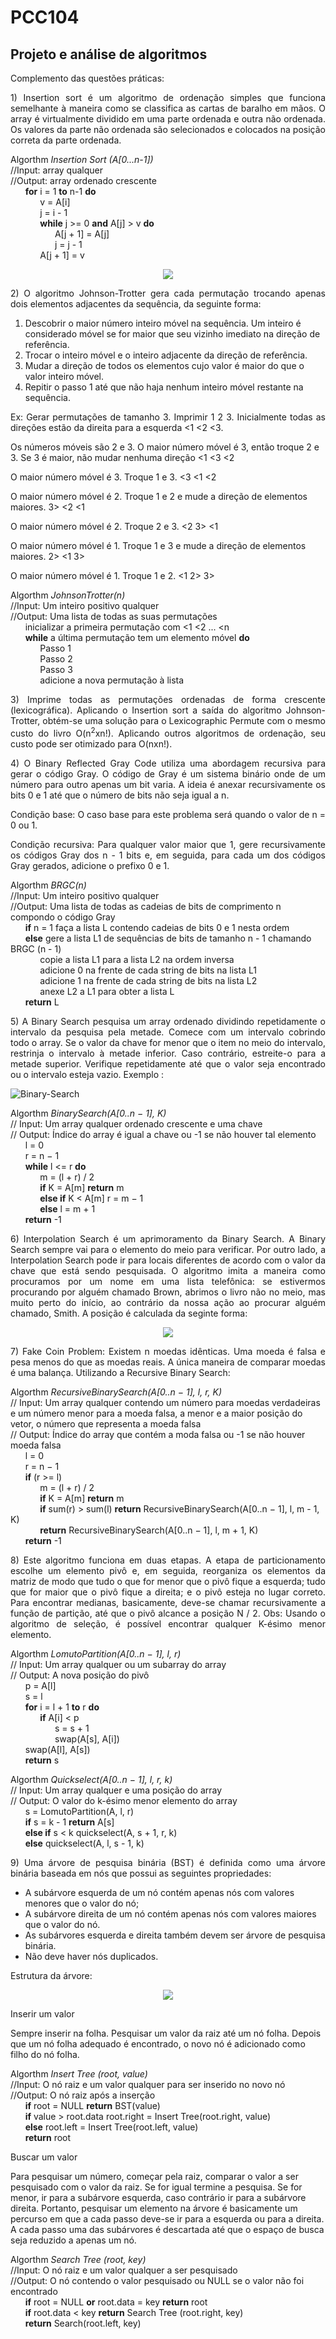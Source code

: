 # PCC104
## Projeto e análise de algoritmos

Complemento das questões práticas:

<p align="justify">
1)	Insertion sort é um algoritmo de ordenação simples que funciona semelhante à maneira como se classifica as cartas de baralho em mãos. O array é virtualmente dividido em uma parte ordenada e outra não ordenada. Os valores da parte não ordenada são selecionados e colocados na posição correta da parte ordenada. 
</p>

Algorthm _Insertion Sort (A[0...n-1])_  
//Input: array qualquer  
//Output: array ordenado crescente  
&nbsp;&nbsp;&nbsp;&nbsp;&nbsp;&nbsp;**for** i = 1 **to** n-1 **do**  
&nbsp;&nbsp;&nbsp;&nbsp;&nbsp;&nbsp;&nbsp;&nbsp;&nbsp;&nbsp;&nbsp;&nbsp;v = A[i]  
&nbsp;&nbsp;&nbsp;&nbsp;&nbsp;&nbsp;&nbsp;&nbsp;&nbsp;&nbsp;&nbsp;&nbsp;j = i - 1  
&nbsp;&nbsp;&nbsp;&nbsp;&nbsp;&nbsp;&nbsp;&nbsp;&nbsp;&nbsp;&nbsp;&nbsp;**while** j >= 0 **and** A[j] > v **do**  
&nbsp;&nbsp;&nbsp;&nbsp;&nbsp;&nbsp;&nbsp;&nbsp;&nbsp;&nbsp;&nbsp;&nbsp;&nbsp;&nbsp;&nbsp;&nbsp;&nbsp;&nbsp;A[j + 1] = A[j]  
&nbsp;&nbsp;&nbsp;&nbsp;&nbsp;&nbsp;&nbsp;&nbsp;&nbsp;&nbsp;&nbsp;&nbsp;&nbsp;&nbsp;&nbsp;&nbsp;&nbsp;&nbsp;j = j - 1  
&nbsp;&nbsp;&nbsp;&nbsp;&nbsp;&nbsp;&nbsp;&nbsp;&nbsp;&nbsp;&nbsp;&nbsp;A[j + 1] = v

<p align="center">
  <img src="https://user-images.githubusercontent.com/81366236/114271761-74be7280-99e9-11eb-9045-de41d7c31d41.png">
</p>

<p align="justify">
2)	O algoritmo Johnson-Trotter gera cada permutação trocando apenas dois elementos adjacentes da sequência, da seguinte forma:
</p>

1.	Descobrir o maior número inteiro móvel na sequência. Um inteiro é considerado móvel se for maior que seu vizinho imediato na direção de referência.
2.	Trocar o inteiro móvel e o inteiro adjacente da direção de referência.
3.	Mudar a direção de todos os elementos cujo valor é maior do que o valor inteiro móvel.
4.	Repitir o passo 1 até que não haja nenhum inteiro móvel restante na sequência.

<p align="justify">
Ex: Gerar permutações de tamanho 3.
Imprimir 1 2 3. Inicialmente todas as direções estão da direita para a esquerda <1 <2 <3.

Os números móveis são 2 e 3. O maior número móvel é 3, então troque 2 e 3. Se 3 é maior, não mudar nenhuma direção <1 <3 <2

O maior número móvel é 3. Troque 1 e 3. <3 <1 <2

O maior número móvel é 2. Troque 1 e 2 e mude a direção de elementos maiores. 3> <2 <1

O maior número móvel é 2. Troque 2 e 3. <2 3> <1

O maior número móvel é 1. Troque 1 e 3 e mude a direção de elementos maiores. 2> <1 3>

O maior número móvel é 1. Troque 1 e 2. <1 2> 3>

Algorthm _JohnsonTrotter(n)_  
//Input: Um inteiro positivo qualquer  
//Output: Uma lista de todas as suas permutações  
&nbsp;&nbsp;&nbsp;&nbsp;&nbsp;&nbsp;inicializar a primeira permutação com <1 <2 ... <n  
&nbsp;&nbsp;&nbsp;&nbsp;&nbsp;&nbsp;**while** a última permutação tem um elemento móvel **do**  
&nbsp;&nbsp;&nbsp;&nbsp;&nbsp;&nbsp;&nbsp;&nbsp;&nbsp;&nbsp;&nbsp;&nbsp;Passo 1  
&nbsp;&nbsp;&nbsp;&nbsp;&nbsp;&nbsp;&nbsp;&nbsp;&nbsp;&nbsp;&nbsp;&nbsp;Passo 2  
&nbsp;&nbsp;&nbsp;&nbsp;&nbsp;&nbsp;&nbsp;&nbsp;&nbsp;&nbsp;&nbsp;&nbsp;Passo 3  
&nbsp;&nbsp;&nbsp;&nbsp;&nbsp;&nbsp;&nbsp;&nbsp;&nbsp;&nbsp;&nbsp;&nbsp;adicione a nova permutação à lista  

<p align="justify">
3)	Imprime todas as permutações ordenadas de forma crescente (lexicográfica). Aplicando o Insertion sort a saída do algoritmo Johnson-Trotter, obtém-se uma solução para o Lexicographic Permute com o mesmo custo do livro O(n<sup>2</sup>xn!). Aplicando outros algoritmos de ordenação, seu custo pode ser otimizado para O(nxn!).
</p>

<p align="justify">
4)	O Binary Reflected Gray Code utiliza uma abordagem recursiva para gerar o código Gray. O código de Gray é um sistema binário onde de um número para outro apenas um bit varia. A ideia é anexar recursivamente os bits 0 e 1 até que o número de bits não seja igual a n. 
</p>

<p align="justify">
Condição base: O caso base para este problema será quando o valor de n = 0 ou 1.
</p>

<p align="justify">
Condição recursiva: Para qualquer valor maior que 1, gere recursivamente os códigos Gray dos n - 1 bits e, em seguida, para cada um dos códigos Gray gerados, adicione o prefixo 0 e 1.
</p>

Algorthm _BRGC(n)_  
//Input: Um inteiro positivo qualquer  
//Output: Uma lista de todas as cadeias de bits de comprimento n compondo o código Gray  
&nbsp;&nbsp;&nbsp;&nbsp;&nbsp;&nbsp;**if** n = 1 faça a lista L contendo cadeias de bits 0 e 1 nesta ordem  
&nbsp;&nbsp;&nbsp;&nbsp;&nbsp;&nbsp;**else** gere a lista L1 de sequências de bits de tamanho n - 1 chamando BRGC (n - 1)  
&nbsp;&nbsp;&nbsp;&nbsp;&nbsp;&nbsp;&nbsp;&nbsp;&nbsp;&nbsp;&nbsp;&nbsp;copie a lista L1 para a lista L2 na ordem inversa  
&nbsp;&nbsp;&nbsp;&nbsp;&nbsp;&nbsp;&nbsp;&nbsp;&nbsp;&nbsp;&nbsp;&nbsp;adicione 0 na frente de cada string de bits na lista L1  
&nbsp;&nbsp;&nbsp;&nbsp;&nbsp;&nbsp;&nbsp;&nbsp;&nbsp;&nbsp;&nbsp;&nbsp;adicione 1 na frente de cada string de bits na lista L2  
&nbsp;&nbsp;&nbsp;&nbsp;&nbsp;&nbsp;&nbsp;&nbsp;&nbsp;&nbsp;&nbsp;&nbsp;anexe L2 a L1 para obter a lista L  
&nbsp;&nbsp;&nbsp;&nbsp;&nbsp;&nbsp;**return** L

<p align="justify">
5)	A Binary Search pesquisa um array ordenado dividindo repetidamente o intervalo da pesquisa pela metade. Comece com um intervalo cobrindo todo o array. Se o valor da chave for menor que o item no meio do intervalo, restrinja o intervalo à metade inferior. Caso contrário, estreite-o para a metade superior. Verifique repetidamente até que o valor seja encontrado ou o intervalo esteja vazio. Exemplo :
</p>

![Binary-Search](https://user-images.githubusercontent.com/81366236/114305989-c120b580-9ab0-11eb-9f6e-bb197739fc7c.png)

Algorthm _BinarySearch(A[0..n − 1], K)_  
// Input: Um array qualquer ordenado crescente e uma chave    
// Output: Índice do array é igual a chave ou -1 se não houver tal elemento  
&nbsp;&nbsp;&nbsp;&nbsp;&nbsp;&nbsp;l = 0  
&nbsp;&nbsp;&nbsp;&nbsp;&nbsp;&nbsp;r = n − 1  
&nbsp;&nbsp;&nbsp;&nbsp;&nbsp;&nbsp;**while** l <= r **do**  
&nbsp;&nbsp;&nbsp;&nbsp;&nbsp;&nbsp;&nbsp;&nbsp;&nbsp;&nbsp;&nbsp;&nbsp;m = (l + r) / 2  
&nbsp;&nbsp;&nbsp;&nbsp;&nbsp;&nbsp;&nbsp;&nbsp;&nbsp;&nbsp;&nbsp;&nbsp;**if** K = A[m] **return** m  
&nbsp;&nbsp;&nbsp;&nbsp;&nbsp;&nbsp;&nbsp;&nbsp;&nbsp;&nbsp;&nbsp;&nbsp;**else if** K < A[m] r = m − 1  
&nbsp;&nbsp;&nbsp;&nbsp;&nbsp;&nbsp;&nbsp;&nbsp;&nbsp;&nbsp;&nbsp;&nbsp;**else** l = m + 1  
&nbsp;&nbsp;&nbsp;&nbsp;&nbsp;&nbsp;**return** -1

<p align="justify">
6)	Interpolation Search é um aprimoramento da Binary Search. A Binary Search sempre vai para o elemento do meio para verificar. Por outro lado, a Interpolation Search pode ir para locais diferentes de acordo com o valor da chave que está sendo pesquisada. O algoritmo imita a maneira como procuramos por um nome em uma lista telefônica: se estivermos procurando por alguém chamado Brown, abrimos o livro não no meio, mas muito perto do início, ao contrário da nossa ação ao procurar alguém chamado, Smith. A posição é calculada da seginte forma:
</p>

<p align="center">
  <img src="https://latex.codecogs.com/svg.latex?\Large&space;pos=l+\frac{(x-arr[l])(r-l)}{arr[r]-arr[l]}">
</p>

<p align="justify">
7)	Fake Coin Problem: Existem n moedas idênticas. Uma moeda é falsa e pesa menos do que as moedas reais. A única maneira de comparar moedas é uma balança. Utilizando a Recursive Binary Search: 
</p>

Algorthm _RecursiveBinarySearch(A[0..n − 1], l, r, K)_  
// Input: Um array qualquer contendo um número para moedas verdadeiras e um número menor para a moeda falsa, a menor e a maior posição do vetor, o número que representa a moeda falsa  
// Output: Índice do array que contém a moda falsa ou -1 se não houver moeda falsa  
&nbsp;&nbsp;&nbsp;&nbsp;&nbsp;&nbsp;l = 0  
&nbsp;&nbsp;&nbsp;&nbsp;&nbsp;&nbsp;r = n − 1  
&nbsp;&nbsp;&nbsp;&nbsp;&nbsp;&nbsp;**if** (r >= l)  
&nbsp;&nbsp;&nbsp;&nbsp;&nbsp;&nbsp;&nbsp;&nbsp;&nbsp;&nbsp;&nbsp;&nbsp;m = (l + r) / 2  
&nbsp;&nbsp;&nbsp;&nbsp;&nbsp;&nbsp;&nbsp;&nbsp;&nbsp;&nbsp;&nbsp;&nbsp;**if** K = A[m] **return** m  
&nbsp;&nbsp;&nbsp;&nbsp;&nbsp;&nbsp;&nbsp;&nbsp;&nbsp;&nbsp;&nbsp;&nbsp;**if** sum(r) > sum(l) **return** RecursiveBinarySearch(A[0..n − 1], l, m - 1, K)  
&nbsp;&nbsp;&nbsp;&nbsp;&nbsp;&nbsp;&nbsp;&nbsp;&nbsp;&nbsp;&nbsp;&nbsp;**return** RecursiveBinarySearch(A[0..n − 1], l, m + 1, K)  
&nbsp;&nbsp;&nbsp;&nbsp;&nbsp;&nbsp;**return** -1

<p align="justify">
8)	Este algoritmo funciona em duas etapas. A etapa de particionamento escolhe um elemento pivô e, em seguida, reorganiza os elementos da matriz de modo que tudo o que for menor que o pivô fique a esquerda; tudo que for maior que o pivô fique a direita; e o pivô esteja no lugar correto. Para encontrar medianas, basicamente, deve-se chamar recursivamente a função de partição, até que o pivô alcance a posição N / 2. Obs: Usando o algoritmo de seleção, é possível encontrar qualquer K-ésimo menor elemento.
</p>

Algorthm _LomutoPartition(A[0..n − 1], l, r)_  
// Input: Um array qualquer ou um subarray do array  
// Output: A nova posição do pivô  
&nbsp;&nbsp;&nbsp;&nbsp;&nbsp;&nbsp;p = A[l]  
&nbsp;&nbsp;&nbsp;&nbsp;&nbsp;&nbsp;s = l  
&nbsp;&nbsp;&nbsp;&nbsp;&nbsp;&nbsp;**for** i = l + 1 **to** r **do**  
&nbsp;&nbsp;&nbsp;&nbsp;&nbsp;&nbsp;&nbsp;&nbsp;&nbsp;&nbsp;&nbsp;&nbsp;**if** A[i] < p  
&nbsp;&nbsp;&nbsp;&nbsp;&nbsp;&nbsp;&nbsp;&nbsp;&nbsp;&nbsp;&nbsp;&nbsp;&nbsp;&nbsp;&nbsp;&nbsp;&nbsp;&nbsp;s = s + 1  
&nbsp;&nbsp;&nbsp;&nbsp;&nbsp;&nbsp;&nbsp;&nbsp;&nbsp;&nbsp;&nbsp;&nbsp;&nbsp;&nbsp;&nbsp;&nbsp;&nbsp;&nbsp;swap(A[s], A[i])  
&nbsp;&nbsp;&nbsp;&nbsp;&nbsp;&nbsp;swap(A[l], A[s])  
&nbsp;&nbsp;&nbsp;&nbsp;&nbsp;&nbsp;**return** s  

Algorthm _Quickselect(A[0..n − 1], l, r, k)_  
// Input: Um array qualquer e uma posição do array  
// Output: O valor do k-ésimo menor elemento do array  
&nbsp;&nbsp;&nbsp;&nbsp;&nbsp;&nbsp;s = LomutoPartition(A, l, r)  
&nbsp;&nbsp;&nbsp;&nbsp;&nbsp;&nbsp;**if** s = k - 1 **return** A[s]  
&nbsp;&nbsp;&nbsp;&nbsp;&nbsp;&nbsp;**else if** s < k quickselect(A, s + 1, r, k)  
&nbsp;&nbsp;&nbsp;&nbsp;&nbsp;&nbsp;**else** quickselect(A, l, s - 1, k)

<p align="justify">
9)	Uma árvore de pesquisa binária (BST) é definida como uma árvore binária baseada em nós que possui as seguintes propriedades:  
</p>

+ A subárvore esquerda de um nó contém apenas nós com valores menores que o valor do nó;
+ A subárvore direita de um nó contém apenas nós com valores maiores que o valor do nó.
+ As subárvores esquerda e direita também devem ser árvore de pesquisa binária. 
+ Não deve haver nós duplicados.

Estrutura da árvore:
<p align="center">
  <img src="https://user-images.githubusercontent.com/81366236/114926019-37514f00-9e06-11eb-81e4-60607d89c2aa.png">
</p>

<p align="justify">
Inserir um valor

Sempre inserir na folha. Pesquisar um valor da raiz até um nó folha. Depois que um nó folha adequado é encontrado, o novo nó é adicionado como filho do nó folha.
</p>

Algorthm _Insert Tree (root, value)_  
//Input: O nó raiz e um valor qualquer para ser inserido no novo nó  
//Output: O nó raiz após a inserção  
&nbsp;&nbsp;&nbsp;&nbsp;&nbsp;&nbsp;**if** root = NULL **return** BST(value)  
&nbsp;&nbsp;&nbsp;&nbsp;&nbsp;&nbsp;**if** value > root.data root.right = Insert Tree(root.right, value)  
&nbsp;&nbsp;&nbsp;&nbsp;&nbsp;&nbsp;**else** root.left = Insert Tree(root.left, value)  
&nbsp;&nbsp;&nbsp;&nbsp;&nbsp;&nbsp;**return** root  

<p align="justify">
Buscar um valor

Para pesquisar um número, começar pela raiz, comparar o valor a ser pesquisado com o valor da raiz. Se for igual termine a pesquisa. Se for menor, ir para a subárvore esquerda, caso contrário ir para a subárvore direita. Portanto, pesquisar um elemento na árvore é basicamente um percurso em que a cada passo deve-se ir para a esquerda ou para a direita. A cada passo uma das subárvores é descartada até que o espaço de busca seja reduzido a apenas um nó.
</p>

Algorthm _Search Tree (root, key)_  
//Input: O nó raiz e um valor qualquer a ser pesquisado  
//Output: O nó contendo o valor pesquisado ou NULL se o valor não foi encontrado  
&nbsp;&nbsp;&nbsp;&nbsp;&nbsp;&nbsp;**if** root = NULL **or** root.data = key **return** root  
&nbsp;&nbsp;&nbsp;&nbsp;&nbsp;&nbsp;**if** root.data < key  **return** Search Tree (root.right, key)  
&nbsp;&nbsp;&nbsp;&nbsp;&nbsp;&nbsp;**return** Search(root.left, key)  
